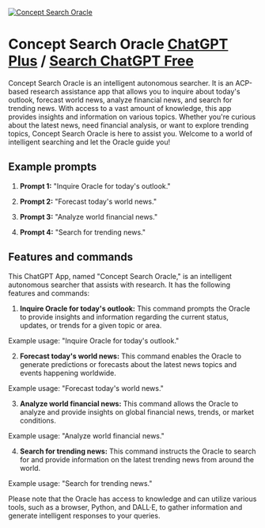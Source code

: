 
[![Concept Search Oracle](https://files.oaiusercontent.com/file-YFqmpl4tWq2yoqQoDuvt6q5R?se=2123-10-17T05%3A13%3A32Z&sp=r&sv=2021-08-06&sr=b&rscc=max-age%3D31536000%2C%20immutable&rscd=attachment%3B%20filename%3D239ea599-0f5f-4590-a7be-6e39514ca64a.png&sig=1kbPODyOfHyrgcg2QJ0XiIBQJ%2BfIPB0d4N14SgqhDtQ%3D)](https://chat.openai.com/g/g-gpTy4Jikw-concept-search-oracle)

# Concept Search Oracle [ChatGPT Plus](https://chat.openai.com/g/g-gpTy4Jikw-concept-search-oracle) / [Search ChatGPT Free](https://gptcall.net/index.html#/?search=Concept%20Search%20Oracle)

Concept Search Oracle is an intelligent autonomous searcher. It is an ACP-based research assistance app that allows you to inquire about today's outlook, forecast world news, analyze financial news, and search for trending news. With access to a vast amount of knowledge, this app provides insights and information on various topics. Whether you're curious about the latest news, need financial analysis, or want to explore trending topics, Concept Search Oracle is here to assist you. Welcome to a world of intelligent searching and let the Oracle guide you!

## Example prompts

1. **Prompt 1:** "Inquire Oracle for today's outlook."

2. **Prompt 2:** "Forecast today's world news."

3. **Prompt 3:** "Analyze world financial news."

4. **Prompt 4:** "Search for trending news."

## Features and commands

This ChatGPT App, named "Concept Search Oracle," is an intelligent autonomous searcher that assists with research. It has the following features and commands:

1. **Inquire Oracle for today's outlook:** This command prompts the Oracle to provide insights and information regarding the current status, updates, or trends for a given topic or area.

Example usage: "Inquire Oracle for today's outlook."

2. **Forecast today's world news:** This command enables the Oracle to generate predictions or forecasts about the latest news topics and events happening worldwide.

Example usage: "Forecast today's world news."

3. **Analyze world financial news:** This command allows the Oracle to analyze and provide insights on global financial news, trends, or market conditions.

Example usage: "Analyze world financial news."

4. **Search for trending news:** This command instructs the Oracle to search for and provide information on the latest trending news from around the world.

Example usage: "Search for trending news."

Please note that the Oracle has access to knowledge and can utilize various tools, such as a browser, Python, and DALL·E, to gather information and generate intelligent responses to your queries.


